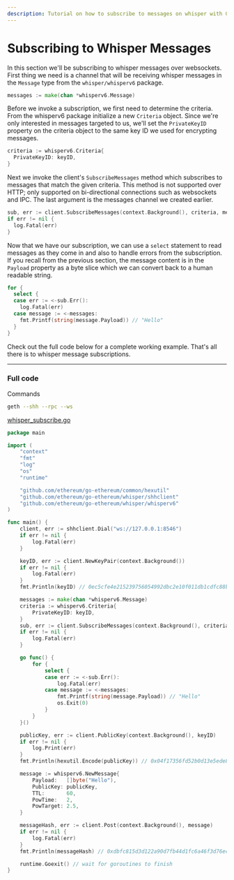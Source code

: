 ```yaml
---
description: Tutorial on how to subscribe to messages on whisper with Go.
---
```


# Subscribing to Whisper Messages

In this section we'll be subscribing to whisper messages over websockets. First thing we need is a channel that will be receiving whisper messages in the `Message` type from the `whisper/whisperv6` package.

```go
messages := make(chan *whisperv6.Message)
```

Before we invoke a subscription, we first need to determine the criteria. From the whisperv6 package initialize a new `Criteria` object. Since we're only interested in messages targeted to us, we'll set the `PrivateKeyID` property on the criteria object to the same key ID we used for encrypting messages.

```go
criteria := whisperv6.Criteria{
  PrivateKeyID: keyID,
}
```

Next we invoke the client's `SubscribeMessages` method which subscribes to messages that match the given criteria. This method is not supported over HTTP; only supported on bi-directional connections such as websockets and IPC. The last argument is the messages channel we created earlier.

```go
sub, err := client.SubscribeMessages(context.Background(), criteria, messages)
if err != nil {
  log.Fatal(err)
}
```

Now that we have our subscription, we can use a `select` statement to read messages as they come in and also to handle errors from the subscription. If you recall from the previous section, the message content is in the `Payload` property as a byte slice which we can convert back to a human readable string.

```go
for {
  select {
  case err := <-sub.Err():
    log.Fatal(err)
  case message := <-messages:
    fmt.Printf(string(message.Payload)) // "Hello"
  }
}
```

Check out the full code below for a complete working example. That's all there is to whisper message subscriptions.

---

### Full code

Commands

```bash
geth --shh --rpc --ws
```

[whisper_subscribe.go](https://github.com/miguelmota/ethereum-development-with-go-book/blob/master/code/whisper_subscribe.go)

```go
package main

import (
	"context"
	"fmt"
	"log"
	"os"
	"runtime"

	"github.com/ethereum/go-ethereum/common/hexutil"
	"github.com/ethereum/go-ethereum/whisper/shhclient"
	"github.com/ethereum/go-ethereum/whisper/whisperv6"
)

func main() {
	client, err := shhclient.Dial("ws://127.0.0.1:8546")
	if err != nil {
		log.Fatal(err)
	}

	keyID, err := client.NewKeyPair(context.Background())
	if err != nil {
		log.Fatal(err)
	}
	fmt.Println(keyID) // 0ec5cfe4e215239756054992dbc2e10f011db1cdfc88b9ba6301e2f9ea1b58d2

	messages := make(chan *whisperv6.Message)
	criteria := whisperv6.Criteria{
		PrivateKeyID: keyID,
	}
	sub, err := client.SubscribeMessages(context.Background(), criteria, messages)
	if err != nil {
		log.Fatal(err)
	}

	go func() {
		for {
			select {
			case err := <-sub.Err():
				log.Fatal(err)
			case message := <-messages:
				fmt.Printf(string(message.Payload)) // "Hello"
				os.Exit(0)
			}
		}
	}()

	publicKey, err := client.PublicKey(context.Background(), keyID)
	if err != nil {
		log.Print(err)
	}
	fmt.Println(hexutil.Encode(publicKey)) // 0x04f17356fd52b0d13e5ede84f998d26276f1fc9d08d9e73dcac6ded5f3553405db38c2f257c956f32a0c1fca4c3ff6a38a2c277c1751e59a574aecae26d3bf5d1d

	message := whisperv6.NewMessage{
		Payload:   []byte("Hello"),
		PublicKey: publicKey,
		TTL:       60,
		PowTime:   2,
		PowTarget: 2.5,
	}

	messageHash, err := client.Post(context.Background(), message)
	if err != nil {
		log.Fatal(err)
	}
	fmt.Println(messageHash) // 0xdbfc815d3d122a90d7fb44d1fc6a46f3d76ec752f3f3d04230fe5f1b97d2209a

	runtime.Goexit() // wait for goroutines to finish
}
```

